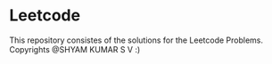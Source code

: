 # Leetcode
This repository consistes of the solutions for the Leetcode Problems. Copyrights @SHYAM KUMAR S V :)  
